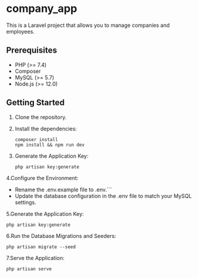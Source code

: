 # company_app
This is a Laravel project that allows you to manage companies and employees.

## Prerequisites

- PHP (>= 7.4)
- Composer
- MySQL (>= 5.7)
- Node.js (>= 12.0)

## Getting Started

1. Clone the repository.
   
2. Install the dependencies:
    ```
    composer install
    npm install && npm run dev
    ```
    
3. Generate the Application Key:
   ```
   php artisan key:generate
   ```
    
4.Configure the Environment:
- Rename the .env.example file to .env.```
- Update the database configuration in the .env file to match your MySQL settings.

    
5.Generate the Application Key:
   ```
   php artisan key:generate
   ```
    
6.Run the Database Migrations and Seeders:
   ```
   php artisan migrate --seed
   ```
    
7.Serve the Application:
   ```
   php artisan serve
   ```

    


    


